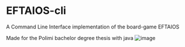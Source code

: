 # EFTAIOS-cli
A Command Line Interface implementation of the board-game  EFTAIOS

Made for the Polimi bachelor degree thesis with java
![image](https://user-images.githubusercontent.com/15119177/121261917-a0f45380-c8b3-11eb-8cf8-7a389a373be9.png)
